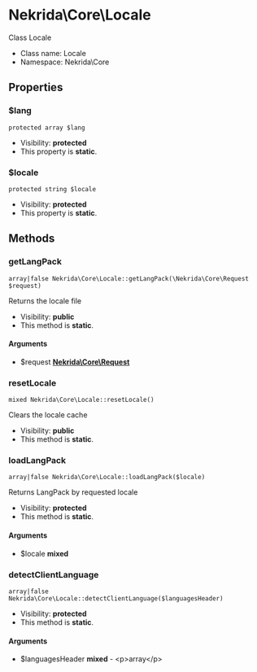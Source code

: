 Nekrida\Core\Locale
===============

Class Locale




* Class name: Locale
* Namespace: Nekrida\Core





Properties
----------


### $lang

    protected array $lang





* Visibility: **protected**
* This property is **static**.


### $locale

    protected string $locale





* Visibility: **protected**
* This property is **static**.


Methods
-------


### getLangPack

    array|false Nekrida\Core\Locale::getLangPack(\Nekrida\Core\Request $request)

Returns the locale file



* Visibility: **public**
* This method is **static**.


#### Arguments
* $request **[Nekrida\Core\Request](Nekrida-Core-Request.md)**



### resetLocale

    mixed Nekrida\Core\Locale::resetLocale()

Clears the locale cache



* Visibility: **public**
* This method is **static**.




### loadLangPack

    array|false Nekrida\Core\Locale::loadLangPack($locale)

Returns LangPack by requested locale



* Visibility: **protected**
* This method is **static**.


#### Arguments
* $locale **mixed**



### detectClientLanguage

    array|false Nekrida\Core\Locale::detectClientLanguage($languagesHeader)





* Visibility: **protected**
* This method is **static**.


#### Arguments
* $languagesHeader **mixed** - &lt;p&gt;array&lt;/p&gt;



